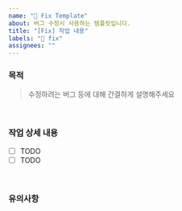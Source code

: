 ```yaml
---
name: "🐛 Fix Template"
about: 버그 수정시 사용하는 템플릿입니다.
title: "[Fix] 작업 내용"
labels: "🐛 fix"
assignees: ""
---
```


### 목적

> 수정하려는 버그 등에 대해 간결하게 설명해주세요

<br />

### 작업 상세 내용

- [ ] TODO
- [ ] TODO

<br />

### 유의사항

<br />
